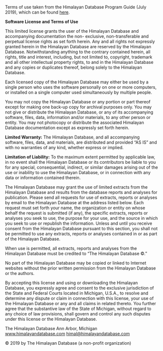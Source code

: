 Terms of use taken from the Himalayan Database Program Guide (July 2019), which can be found [here](https://www.himalayandatabase.com/downloads.html).



**Software License and Terms of Use**

This limited license grants the user of the Himalayan Database and accompanying documentation the non-
exclusive, non-transferable and perpetual license rights as set forth herein. Any and all rights not expressly
granted herein in the Himalayan Database are reserved by the Himalayan Database. Notwithstanding
anything to the contrary contained herein, all rights, title and interest, including, but not limited to,
copyright, trademark and all other intellectual property rights, to and in the Himalayan Database and any
copies or duplicates thereof, belong solely to the Himalayan Database.

Each licensed copy of the Himalayan Database may either be used by a single person who uses the software personally on one or more computers, or installed on a single computer used simultaneously by multiple people.

You may not copy the Himalayan Database or any portion or part thereof except for making one back-up
copy for archival purposes only. You may not give or distribute the Himalayan Database, or any of its
accompanying software, files, data, information and/or materials, to any other person or entity. You may
not photocopy or distribute the associated Himalayan Database documentation except as expressly set forth herein.

**Limited Warranty:** The Himalayan Database, and all accompanying software, files, data, and materials,
are distributed and provided “AS IS” and with no warranties of any kind, whether express or implied.

**Limitation of Liability:** To the maximum extent permitted by applicable law, in no event shall the
Himalayan Database or its contributors be liable to you for any special, consequential, indirect, or similar
damages arising out of the use or inability to use the Himalayan Database, or in connection with any data
or information contained therein.

The Himalayan Database may grant the use of limited extracts from the Himalayan Database and results
from the database reports and analyses for publication. Please send all requests for use of extracts, reports
or analyses by email to the Himalayan Database at the address listed below. Each request must set forth
your name, the organization or entity on whose behalf the request is submitted (if any), the specific
extracts, reports or analyses you seek to use, the purpose for your use, and the source in which you seek to
use or republish the information. Unless and until you receive consent from the Himalayan Database
pursuant to this section, you shall not be permitted to use any extracts, reports or analyses contained in or
as part of the Himalayan Database.

When use is permitted, all extracts, reports and analyses from the Himalayan Database must be credited to
“The Himalayan Database ©.”

No part of the Himalayan Database may be copied or linked to Internet websites without the prior written
permission from the Himalayan Database or the authors.

By accepting this license and using or downloading the Himalayan Database, you expressly agree and
consent to the exclusive jurisdiction of the State and Federal Courts located in Michigan, U.S.A., to resolve
and determine any dispute or claim in connection with this license, your use of the Himalayan Database or
any and all claims in related thereto. You further agree that the substantive law of the State of Michigan,
without regard to any choice of law provisions, shall govern and control any such disputes under this license or the Himalayan Database.

The Himalayan Database
Ann Arbor, Michigan
www.himalayandatabase.com
himal@himalayandatabase.com

© 2019 by The Himalayan Database (a non-profit organization)